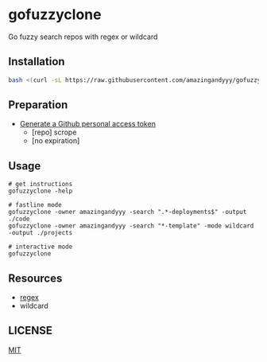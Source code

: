 # gofuzzyclone

Go fuzzy search repos with regex or wildcard

## Installation

```sh
bash <(curl -sL https://raw.githubusercontent.com/amazingandyyy/gofuzzyclone/main/scripts/install.sh)
```

## Preparation

- [Generate a Github personal access token](https://github.com/settings/tokens/new?scopes=repo&description=gofuzzyclone-cli)
  - [repo] scrope
  - [no expiration]

## Usage

```
# get instructions
gofuzzyclone -help

# fastline mode
gofuzzyclone -owner amazingandyyy -search ".*-deployments$" -output ./code
gofuzzyclone -owner amazingandyyy -search "*-template" -mode wildcard -output ./projects

# interactive mode
gofuzzyclone
```

## Resources

- [regex](http://regex101.com)
- wildcard

## LICENSE

[MIT](./LICENSE)
